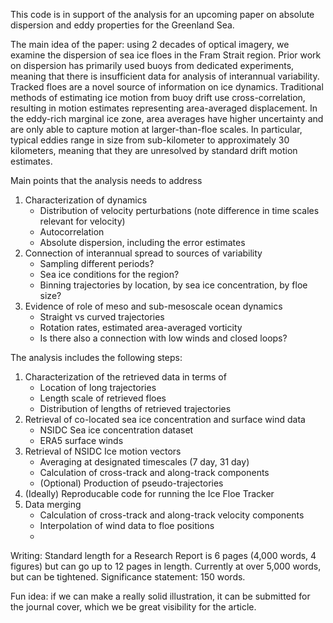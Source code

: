 This code is in support of the analysis for an upcoming paper on absolute dispersion and eddy properties for the Greenland Sea. 

The main idea of the paper: using 2 decades of optical imagery, we examine the dispersion of sea ice floes in the Fram Strait region. Prior work on dispersion has primarily used buoys from dedicated experiments, meaning that there is insufficient data for analysis of interannual variability. Tracked floes are a novel source of information on ice dynamics. Traditional methods of estimating ice motion from buoy drift use cross-correlation, resulting in motion estimates representing area-averaged displacement. In the eddy-rich marginal ice zone, area averages have higher uncertainty and are only able to capture motion at larger-than-floe scales. In particular, typical eddies range in size from sub-kilometer to approximately 30 kilometers, meaning that they are unresolved by standard drift motion estimates. 

Main points that the analysis needs to address
1. Characterization of dynamics
    - Distribution of velocity perturbations (note difference in time scales relevant for velocity)
    - Autocorrelation
    - Absolute dispersion, including the error estimates
2. Connection of interannual spread to sources of variability
    - Sampling different periods?
    - Sea ice conditions for the region?
    - Binning trajectories by location, by sea ice concentration, by floe size?
3. Evidence of role of meso and sub-mesoscale ocean dynamics
    - Straight vs curved trajectories
    - Rotation rates, estimated area-averaged vorticity
    - Is there also a connection with low winds and closed loops?


The analysis includes the following steps:

1. Characterization of the retrieved data in terms of
    - Location of long trajectories
    - Length scale of retrieved floes
    - Distribution of lengths of retrieved trajectories
2. Retrieval of co-located sea ice concentration and surface wind data
    - NSIDC Sea ice concentration dataset
    - ERA5 surface winds
3. Retrieval of NSIDC Ice motion vectors
    - Averaging at designated timescales (7 day, 31 day)
    - Calculation of cross-track and along-track components
    - (Optional) Production of pseudo-trajectories
4. (Ideally) Reproducable code for running the Ice Floe Tracker
5. Data merging
    - Calculation of cross-track and along-track velocity components
    - Interpolation of wind data to floe positions
    - 


Writing: Standard length for a Research Report is 6 pages (4,000 words, 4 figures) but can go up to 12 pages in length. Currently at over 5,000 words, but can be tightened.
Significance statement: 150 words.

Fun idea: if we can make a really solid illustration, it can be submitted for the journal cover, which we be great visibility for the article.